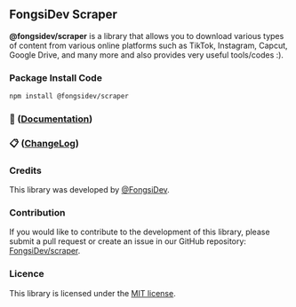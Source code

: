 ## FongsiDev Scraper

**@fongsidev/scraper** is a library that allows you to download various types of content from various online platforms such as TikTok, Instagram, Capcut, Google Drive, and many more and also provides very useful tools/codes :).

### Package Install Code

```bash
npm install @fongsidev/scraper
```

### 📖 ([Documentation](https://fongsidev-scraper.surge.sh))
### 📋 ([ChangeLog](https://fongsidev-scraper.surge.sh/changelog))

### Credits

This library was developed by [@FongsiDev](https://github.com/fongsidev).

### Contribution

If you would like to contribute to the development of this library, please submit a pull request or create an issue in our GitHub repository: [FongsiDev/scraper](https://github.com/fongsidev/scraper).

### Licence

This library is licensed under the [MIT license](https://opensource.org/licenses/MIT).
